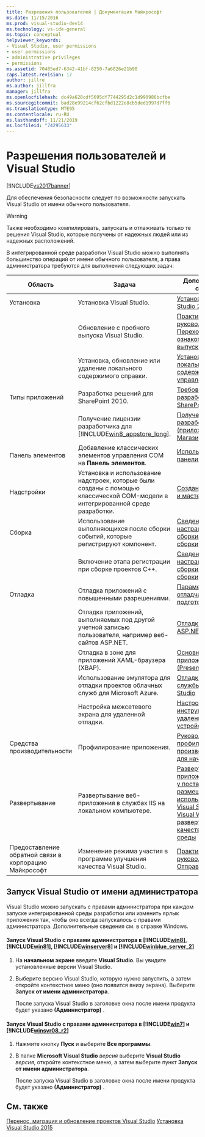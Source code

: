 ```yaml
---
title: Разрешения пользователей | Документация Майкрософт
ms.date: 11/15/2016
ms.prod: visual-studio-dev14
ms.technology: vs-ide-general
ms.topic: conceptual
helpviewer_keywords:
- Visual Studio, user permissions
- user permissions
- administrative privileges
- permissions
ms.assetid: 70485ed7-6342-41bf-8250-7a6826e21b98
caps.latest.revision: 17
author: jillre
ms.author: jillfra
manager: jillfra
ms.openlocfilehash: dc49a628cdf5695df7744295d2c1d990986bcfbe
ms.sourcegitcommit: bad28e99214cf62cfbd1222e8cb5ded1997d7ff0
ms.translationtype: MTE95
ms.contentlocale: ru-RU
ms.lasthandoff: 11/21/2019
ms.locfileid: "74295633"
---
```

# <a name="user-permissions-and-visual-studio"></a>Разрешения пользователей и Visual Studio
[!INCLUDE[vs2017banner](../includes/vs2017banner.md)]

Для обеспечения безопасности следует по возможности запускать Visual Studio от имени обычного пользователя.

> [!WARNING]
> Также необходимо компилировать, запускать и отлаживать только те решения Visual Studio, которые получены от надежных людей или из надежных расположений.

 В интегрированной среде разработки Visual Studio можно выполнять большинство операций от имени обычного пользователя, а права администратора требуются для выполнения следующих задач:

|Область|Задача|Дополнительные сведения|
|----------|----------|--------------------------|
|Установка|Установка Visual Studio.|[Установка Visual Studio 2015](../install/install-visual-studio-2015.md)|
||Обновление с пробного выпуска Visual Studio.|[Практическое руководство. Переход с ознакомительного выпуска Visual Studio](../install/how-to-upgrade-from-a-trial-edition-of-visual-studio.md)|
||Установка, обновление или удаление локального содержимого справки.|[Установка локального содержимого и управление им](../ide/install-and-manage-local-content.md)|
|Типы приложений|Разработка решений для SharePoint 2010.|[Требования по разработке решений SharePoint](https://msdn.microsoft.com/library/ae8ff69d-4540-4380-ab0b-845f7108e89c)|
||Получение лицензии разработчика для [!INCLUDE[win8_appstore_long](../includes/win8-appstore-long-md.md)].|[Получение лицензии разработчика (приложения Магазина Windows)](https://go.microsoft.com/fwlink/?LinkID=241313)|
|Панель элементов|Добавление классических элементов управления COM на **Панель элементов**.|[Использование панели элементов](../ide/using-the-toolbox.md)|
|Надстройки|Установка и использование надстроек, которые были созданы с помощью классической COM-модели в интегрированной среде разработки.|[Создание надстроек и мастеров](https://msdn.microsoft.com/library/c5a47c21-6668-4de3-898d-afa969317e73)|
|Сборка|Использование выполняющихся после сборки событий, которые регистрируют компонент.|[Сведения об этапах настраиваемой сборки и событиях сборки](https://msdn.microsoft.com/library/beb2f017-3e9f-4b2c-9b57-2572fd2628e4)|
||Включение этапа регистрации при сборке проектов С++.|[Сведения об этапах настраиваемой сборки и событиях сборки](https://msdn.microsoft.com/library/beb2f017-3e9f-4b2c-9b57-2572fd2628e4)|
|Отладка|Отладка приложений с повышенными разрешениями.|[Параметры отладчика и подготовка](../debugger/debugger-settings-and-preparation.md)|
||Отладка приложений, выполняемых под другой учетной записью пользователя, например веб-сайтов ASP.NET.|[Отладка приложений ASP.NET и AJAX](../debugger/debugging-aspnet-and-ajax-applications.md)|
||Отладка в зоне для приложений XAML-браузера (XBAP).|[Основное приложение WPF (PresentationHost.exe)](https://msdn.microsoft.com/library/3215bfa1-722c-4ac8-a7c5-bdd02d30afbd)|
||Использование эмулятора для отладки проектов облачных служб для Microsoft Azure.|[Отладка облачной службы в Visual Studio](https://go.microsoft.com/fwlink/?LinkId=266725)|
||Настройка межсетевого экрана для удаленной отладки.|[Настройка инструментов удаленной отладки в устройстве](https://msdn.microsoft.com/library/90f45630-0d26-4698-8c1f-63f85a12db9c)|
|Средства производительности|Профилирование приложения.|[Руководство по профилированию производительности для начинающих](../profiling/beginners-guide-to-performance-profiling.md)|
|Развертывание|Развертывание веб-приложения в службах IIS на локальном компьютере.|[Развертывание веб-приложения ASP.NET у поставщика услуг размещения с использованием Visual Studio или Visual Web Developer: развертывание в IIS в качестве тестовой среды](https://go.microsoft.com/fwlink/?LinkId=266478)|
|Предоставление обратной связи в корпорацию Майкрософт|Изменение режима участия в программе улучшения качества Visual Studio.|[Практическое руководство. Отправка отзывов](../misc/how-to-send-feedback-about-visual-studio.md)|

## <a name="running-visual-studio-as-an-administrator"></a>Запуск Visual Studio от имени администратора
 Visual Studio можно запускать с правами администратора при каждом запуске интегрированной среды разработки или изменить ярлык приложения так, чтобы оно всегда запускалось с правами администратора. Дополнительные сведения см. в справке Windows.

#### <a name="to-run-visual-studio-with-administrative-permissions-on-includewin8includeswin8-mdmd-includewin81includeswin81-mdmd-includewinserver8includeswinserver8-mdmd-or-includewinblue_server_2includeswinblue-server-2-mdmd"></a>Запуск Visual Studio с правами администратора в [!INCLUDE[win8](../includes/win8-md.md)], [!INCLUDE[win81](../includes/win81-md.md)], [!INCLUDE[winserver8](../includes/winserver8-md.md)] и [!INCLUDE[winblue_server_2](../includes/winblue-server-2-md.md)]

1. На **начальном экране** введите **Visual Studio**. Вы увидите установленные версии Visual Studio.

2. Выберите версию Visual Studio, которую нужно запустить, а затем откройте контекстное меню (оно появится внизу экрана). Выберите **Запуск от имени администратора**.

     После запуска Visual Studio в заголовке окна после имени продукта будет указано **(Администратор)** .

#### <a name="to-run-visual-studio-with-administrative-permissions-on-includewin7includeswin7-mdmd-or-includewinsvr08_r2includeswinsvr08-r2-mdmd"></a>Запуск Visual Studio с правами администратора в [!INCLUDE[win7](../includes/win7-md.md)] и [!INCLUDE[winsvr08_r2](../includes/winsvr08-r2-md.md)]

1. Нажмите кнопку **Пуск** и выберите **Все программы**.

2. В папке **Microsoft Visual Studio** *версия* выберите **Visual Studio** *версия*, откройте контекстное меню, а затем выберите пункт **Запуск от имени администратора**.

     После запуска Visual Studio в заголовке окна после имени продукта будет указано **(Администратор)** .

## <a name="see-also"></a>См. также
 [Перенос, миграция и обновление проектов Visual Studio](../porting/porting-migrating-and-upgrading-visual-studio-projects.md) [Установка Visual Studio 2015](../install/install-visual-studio-2015.md)
